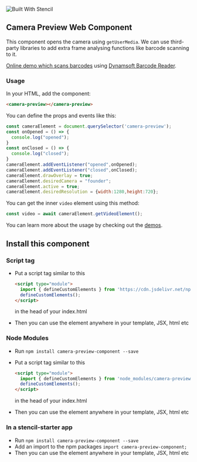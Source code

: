 ![Built With Stencil](https://img.shields.io/badge/-Built%20With%20Stencil-16161d.svg?logo=data%3Aimage%2Fsvg%2Bxml%3Bbase64%2CPD94bWwgdmVyc2lvbj0iMS4wIiBlbmNvZGluZz0idXRmLTgiPz4KPCEtLSBHZW5lcmF0b3I6IEFkb2JlIElsbHVzdHJhdG9yIDE5LjIuMSwgU1ZHIEV4cG9ydCBQbHVnLUluIC4gU1ZHIFZlcnNpb246IDYuMDAgQnVpbGQgMCkgIC0tPgo8c3ZnIHZlcnNpb249IjEuMSIgaWQ9IkxheWVyXzEiIHhtbG5zPSJodHRwOi8vd3d3LnczLm9yZy8yMDAwL3N2ZyIgeG1sbnM6eGxpbms9Imh0dHA6Ly93d3cudzMub3JnLzE5OTkveGxpbmsiIHg9IjBweCIgeT0iMHB4IgoJIHZpZXdCb3g9IjAgMCA1MTIgNTEyIiBzdHlsZT0iZW5hYmxlLWJhY2tncm91bmQ6bmV3IDAgMCA1MTIgNTEyOyIgeG1sOnNwYWNlPSJwcmVzZXJ2ZSI%2BCjxzdHlsZSB0eXBlPSJ0ZXh0L2NzcyI%2BCgkuc3Qwe2ZpbGw6I0ZGRkZGRjt9Cjwvc3R5bGU%2BCjxwYXRoIGNsYXNzPSJzdDAiIGQ9Ik00MjQuNywzNzMuOWMwLDM3LjYtNTUuMSw2OC42LTkyLjcsNjguNkgxODAuNGMtMzcuOSwwLTkyLjctMzAuNy05Mi43LTY4LjZ2LTMuNmgzMzYuOVYzNzMuOXoiLz4KPHBhdGggY2xhc3M9InN0MCIgZD0iTTQyNC43LDI5Mi4xSDE4MC40Yy0zNy42LDAtOTIuNy0zMS05Mi43LTY4LjZ2LTMuNkgzMzJjMzcuNiwwLDkyLjcsMzEsOTIuNyw2OC42VjI5Mi4xeiIvPgo8cGF0aCBjbGFzcz0ic3QwIiBkPSJNNDI0LjcsMTQxLjdIODcuN3YtMy42YzAtMzcuNiw1NC44LTY4LjYsOTIuNy02OC42SDMzMmMzNy45LDAsOTIuNywzMC43LDkyLjcsNjguNlYxNDEuN3oiLz4KPC9zdmc%2BCg%3D%3D&colorA=16161d&style=flat-square)


## Camera Preview Web Component

This component opens the camera using `getUserMedia`. We can use third-party libraries to add extra frame analysing functions like barcode scanning to it.

[Online demo which scans barcodes](https://singular-madeleine-557145.netlify.app/) using [Dynamsoft Barcode Reader](https://www.dynamsoft.com/barcode-reader/overview/).

### Usage

In your HTML, add the component:

```html
<camera-preview></camera-preview>
```

You can define the props and events like this:

```js
const cameraElement = document.querySelector('camera-preview');
const onOpened = () => {
  console.log("opened");
}
const onClosed = () => {
  console.log("closed");
}
cameraElement.addEventListener("opened",onOpened);
cameraElement.addEventListener("closed",onClosed);
cameraElement.drawOverlay = true;
cameraElement.desiredCamera = "founder";
cameraElement.active = true;
cameraElement.desiredResolution = {width:1280,height:720};
```

You can get the inner `video` element using this method:

```js
const video = await cameraElement.getVideoElement();
```

You can learn more about the usage by checking out the [demos](https://github.com/xulihang/camera-preview-demo).


## Install this component

### Script tag

- Put a script tag similar to this 

   ```html
   <script type="module">
     import { defineCustomElements } from 'https://cdn.jsdelivr.net/npm/camera-preview-component/dist/esm/loader.js';
     defineCustomElements();
   </script>
   ```
   
   in the head of your index.html
   
- Then you can use the element anywhere in your template, JSX, html etc

### Node Modules
- Run `npm install camera-preview-component --save`
- Put a script tag similar to this 

   ```html
   <script type="module">
     import { defineCustomElements } from 'node_modules/camera-preview-component/dist/esm/loader.js';
     defineCustomElements();
   </script>
   ```
   
   in the head of your index.html
   
- Then you can use the element anywhere in your template, JSX, html etc

### In a stencil-starter app
- Run `npm install camera-preview-component --save`
- Add an import to the npm packages `import camera-preview-component;`
- Then you can use the element anywhere in your template, JSX, html etc
